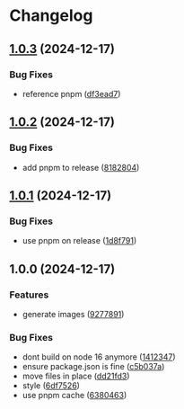 # Changelog

## [1.0.3](https://github.com/cedricziel/n8n-nodes-stabilityai/compare/v1.0.2...v1.0.3) (2024-12-17)


### Bug Fixes

* reference pnpm ([df3ead7](https://github.com/cedricziel/n8n-nodes-stabilityai/commit/df3ead731e116532cb77a9ef7c825f63e9263eb8))

## [1.0.2](https://github.com/cedricziel/n8n-nodes-stabilityai/compare/v1.0.1...v1.0.2) (2024-12-17)


### Bug Fixes

* add pnpm to release ([8182804](https://github.com/cedricziel/n8n-nodes-stabilityai/commit/81828048093f6d51e8267defa548fe0ce067db1d))

## [1.0.1](https://github.com/cedricziel/n8n-nodes-stabilityai/compare/v1.0.0...v1.0.1) (2024-12-17)


### Bug Fixes

* use pnpm on release ([1d8f791](https://github.com/cedricziel/n8n-nodes-stabilityai/commit/1d8f791180b0fe9057e4a1c226545b3785d66343))

## 1.0.0 (2024-12-17)


### Features

* generate images ([9277891](https://github.com/cedricziel/n8n-nodes-stabilityai/commit/9277891527c63eae387b915d4e64d964b9e4b864))


### Bug Fixes

* dont build on node 16 anymore ([1412347](https://github.com/cedricziel/n8n-nodes-stabilityai/commit/14123474055546809ab863a5b2e1dd3bd33c957d))
* ensure package.json is fine ([c5b037a](https://github.com/cedricziel/n8n-nodes-stabilityai/commit/c5b037a00891246a7afd3a49c76629621f064a82))
* move files in place ([dd21fd3](https://github.com/cedricziel/n8n-nodes-stabilityai/commit/dd21fd329e50c788edaec9adca2980c9704dbdf7))
* style ([6df7526](https://github.com/cedricziel/n8n-nodes-stabilityai/commit/6df752612d9e9c0edc7aca80afcdb070166bdfec))
* use pnpm cache ([6380463](https://github.com/cedricziel/n8n-nodes-stabilityai/commit/63804630a9b61cef30fa7de76c9869b7d0da638e))
